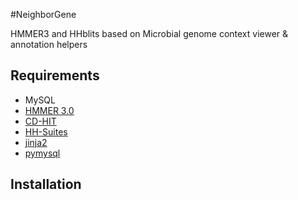 #NeighborGene

HMMER3 and HHblits based on Microbial genome context viewer & annotation helpers

## Requirements

- MySQL
- [HMMER 3.0](http://hmmer.janelia.org/software)
- [CD-HIT](http://www.bioinformatics.org/project/filelist.php?group_id=350)
- [HH-Suites](ftp://toolkit.genzentrum.lmu.de/pub/HH-suite/)
- [jinja2](http://jinja.pocoo.org/)
- [pymysql](https://github.com/petehunt/PyMySQL)

## Installation

